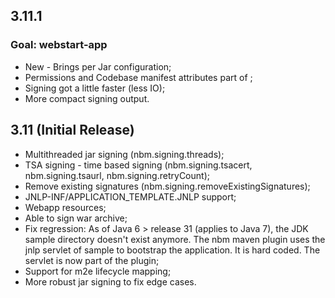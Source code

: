 3.11.1
------

### Goal: webstart-app

  * New <jarsConfigs> - Brings per Jar configuration;
  * Permissions and Codebase manifest attributes part of <jarsConfig>;
  * Signing got a little faster (less IO);
  * More compact signing output.

3.11 (Initial Release)
----

  * Multithreaded jar signing (nbm.signing.threads);
  * TSA signing - time based signing (nbm.signing.tsacert, nbm.signing.tsaurl, nbm.signing.retryCount);
  * Remove existing signatures (nbm.signing.removeExistingSignatures);
  * JNLP-INF/APPLICATION_TEMPLATE.JNLP support;
  * Webapp resources;
  * Able to sign war archive;
  * Fix regression: As of Java 6 > release 31 (applies to Java 7), the JDK sample directory doesn't exist anymore. The nbm maven plugin uses the jnlp servlet of sample to bootstrap the application. It is hard coded. The servlet is now part of the plugin;
  * Support for m2e lifecycle mapping;
  * More robust jar signing to fix edge cases.


